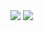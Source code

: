 <img src="https://capsule-render.vercel.app/api?type=cylinder&color=_custom_gradient&height=300&section=header&text=Welcome%20&fontSize=50" />
<img src="https://capsule-render.vercel.app/api?type=transparent&color=auto&height=300&section=header&text=hyewon's%20gitHub&fontSize=90" />
